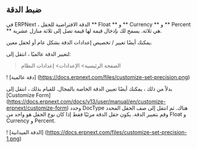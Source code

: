 ## ضبط الدقة

في ERPNext ، الدقة الافتراضية للحقل ** Float ** و ** Currency ** و ** Percent ** هي ثلاثة. يسمح لك بإدخال قيمة لها قيمة تصل إلى ثلاثة منازل عشرية.

يمكنك أيضًا تغيير / تخصيص إعدادات الدقة بشكل عام أو لحقل معين.

لتغيير الدقة عالميًا ، انتقل إلى:

> الصفحة الرئيسية> الإعدادات> إعدادات النظام

! [دقة عالمية] (https://docs.erpnext.com/files/customize-set-precision.png)

بدلاً من ذلك ، يمكنك أيضًا تعيين الدقة الخاصة بالمجال. للقيام بذلك ، انتقل إلى [Customize Form] (https://docs.erpnext.com/docs/v13/user/manual/en/customize-erpnext/customize-form) وحدد DocType هناك. ثم انتقل إلى صف الحقل المحدد وقم بتغيير الدقة. يكون حقل الدقة مرئيًا فقط إذا كان نوع الحقل هو واحد من Float و Currency و Percent.

! [الدقة الميدانية] (https://docs.erpnext.com/files/customize-set-precision-1.png)